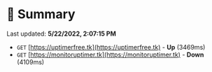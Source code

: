 # 📖 Summary
Last updated: **5/22/2022, 2:07:15 PM**

- `GET` [https://uptimerfree.tk](https://uptimerfree.tk) - **Up** (3469ms)
- `GET` [https://monitoruptimer.tk](https://monitoruptimer.tk) - **Down** (4109ms)
